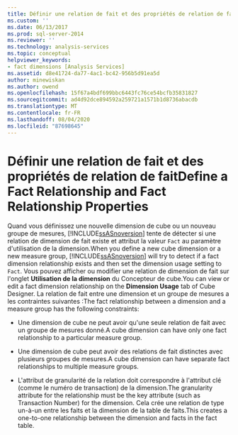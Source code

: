 ```yaml
---
title: Définir une relation de fait et des propriétés de relation de fait | Microsoft Docs
ms.custom: ''
ms.date: 06/13/2017
ms.prod: sql-server-2014
ms.reviewer: ''
ms.technology: analysis-services
ms.topic: conceptual
helpviewer_keywords:
- fact dimensions [Analysis Services]
ms.assetid: d8e41724-da77-4ac1-bc42-956b5d91ea5d
author: minewiskan
ms.author: owend
ms.openlocfilehash: 15f67a4bdf699bbc6443fc76ce54bcfb35831827
ms.sourcegitcommit: ad4d92dce894592a259721a1571b1d8736abacdb
ms.translationtype: MT
ms.contentlocale: fr-FR
ms.lasthandoff: 08/04/2020
ms.locfileid: "87698645"
---
```

# <a name="define-a-fact-relationship-and-fact-relationship-properties"></a><span data-ttu-id="36b2c-102">Définir une relation de fait et des propriétés de relation de fait</span><span class="sxs-lookup"><span data-stu-id="36b2c-102">Define a Fact Relationship and Fact Relationship Properties</span></span>
  <span data-ttu-id="36b2c-103">Quand vous définissez une nouvelle dimension de cube ou un nouveau groupe de mesures, [!INCLUDE[ssASnoversion](../../includes/ssasnoversion-md.md)] tente de détecter si une relation de dimension de fait existe et attribut la valeur `Fact` au paramètre d'utilisation de la dimension.</span><span class="sxs-lookup"><span data-stu-id="36b2c-103">When you define a new cube dimension or a new measure group, [!INCLUDE[ssASnoversion](../../includes/ssasnoversion-md.md)] will try to detect if a fact dimension relationship exists and then set the dimension usage setting to `Fact`.</span></span> <span data-ttu-id="36b2c-104">Vous pouvez afficher ou modifier une relation de dimension de fait sur l'onglet **Utilisation de la dimension** du Concepteur de cube.</span><span class="sxs-lookup"><span data-stu-id="36b2c-104">You can view or edit a fact dimension relationship on the **Dimension Usage** tab of Cube Designer.</span></span> <span data-ttu-id="36b2c-105">La relation de fait entre une dimension et un groupe de mesures a les contraintes suivantes :</span><span class="sxs-lookup"><span data-stu-id="36b2c-105">The fact relationship between a dimension and a measure group has the following constraints:</span></span>  
  
-   <span data-ttu-id="36b2c-106">Une dimension de cube ne peut avoir qu'une seule relation de fait avec un groupe de mesures donné.</span><span class="sxs-lookup"><span data-stu-id="36b2c-106">A cube dimension can have only one fact relationship to a particular measure group.</span></span>  
  
-   <span data-ttu-id="36b2c-107">Une dimension de cube peut avoir des relations de fait distinctes avec plusieurs groupes de mesures.</span><span class="sxs-lookup"><span data-stu-id="36b2c-107">A cube dimension can have separate fact relationships to multiple measure groups.</span></span>  
  
-   <span data-ttu-id="36b2c-108">L'attribut de granularité de la relation doit correspondre à l'attribut clé (comme le numéro de transaction) de la dimension.</span><span class="sxs-lookup"><span data-stu-id="36b2c-108">The granularity attribute for the relationship must be the key attribute (such as Transaction Number) for the dimension.</span></span> <span data-ttu-id="36b2c-109">Cela crée une relation de type un-à-un entre les faits et la dimension de la table de faits.</span><span class="sxs-lookup"><span data-stu-id="36b2c-109">This creates a one-to-one relationship between the dimension and facts in the fact table.</span></span>  
  
  
